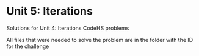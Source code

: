 # Unit 5: Iterations

Solutions for Unit 4: Iterations CodeHS problems

All files that were needed to solve the problem are in the folder with the ID for the challenge
